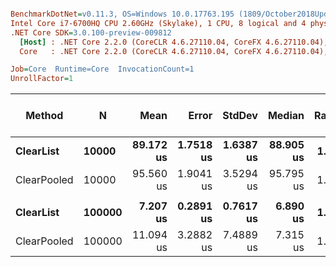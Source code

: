 ``` ini

BenchmarkDotNet=v0.11.3, OS=Windows 10.0.17763.195 (1809/October2018Update/Redstone5)
Intel Core i7-6700HQ CPU 2.60GHz (Skylake), 1 CPU, 8 logical and 4 physical cores
.NET Core SDK=3.0.100-preview-009812
  [Host] : .NET Core 2.2.0 (CoreCLR 4.6.27110.04, CoreFX 4.6.27110.04), 64bit RyuJIT
  Core   : .NET Core 2.2.0 (CoreCLR 4.6.27110.04, CoreFX 4.6.27110.04), 64bit RyuJIT

Job=Core  Runtime=Core  InvocationCount=1  
UnrollFactor=1  

```
|      Method |      N |      Mean |     Error |    StdDev |    Median | Ratio | RatioSD | Gen 0/1k Op | Gen 1/1k Op | Gen 2/1k Op | Allocated Memory/Op |
|------------ |------- |----------:|----------:|----------:|----------:|------:|--------:|------------:|------------:|------------:|--------------------:|
|   **ClearList** |  **10000** | **89.172 us** | **1.7518 us** | **1.6387 us** | **88.905 us** |  **1.00** |    **0.00** |           **-** |           **-** |           **-** |                   **-** |
| ClearPooled |  10000 | 95.560 us | 1.9041 us | 3.5294 us | 95.795 us |  1.06 |    0.06 |           - |           - |           - |                   - |
|             |        |           |           |           |           |       |         |             |             |             |                     |
|   **ClearList** | **100000** |  **7.207 us** | **0.2891 us** | **0.7617 us** |  **6.890 us** |  **1.00** |    **0.00** |           **-** |           **-** |           **-** |                   **-** |
| ClearPooled | 100000 | 11.094 us | 3.2882 us | 7.4889 us |  7.315 us |  1.55 |    1.05 |           - |           - |           - |                   - |
